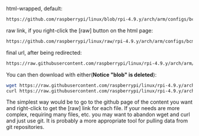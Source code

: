 


html-wrapped, default:
```sh
https://github.com/raspberrypi/linux/blob/rpi-4.9.y/arch/arm/configs/bcmrpi_defconfig
```
raw link, if you right-click the [raw] button on the html page:
```sh
https://github.com/raspberrypi/linux/raw/rpi-4.9.y/arch/arm/configs/bcmrpi_defconfig
```
final url, after being redirected:
```sh
https://raw.githubusercontent.com/raspberrypi/linux/rpi-4.9.y/arch/arm/configs/bcmrpi_defconfig
```
You can then download with either(**Notice "blob" is deleted**):
```sh
wget https://raw.githubusercontent.com/raspberrypi/linux/rpi-4.9.y/arch/arm/configs/bcmrpi_defconfig
curl https://raw.githubusercontent.com/raspberrypi/linux/rpi-4.9.y/arch/arm/configs/bcmrpi_defconfig -o bcmrpi_defconfig
```

The simplest way would be to go to the github page of the content you want and right-click to get the [raw] link for each file. If your needs are more complex, requiring many files, etc. you may want to abandon wget and curl and just use git. It is probably a more appropriate tool for pulling data from git repositories.